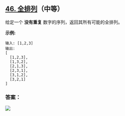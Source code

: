 ## [46. 全排列](https://leetcode-cn.com/problems/permutations/)（中等）

给定一个 **没有重复** 数字的序列，返回其所有可能的全排列。

**示例:**

```
输入: [1,2,3]
输出:
[
  [1,2,3],
  [1,3,2],
  [2,1,3],
  [2,3,1],
  [3,1,2],
  [3,2,1]
]
```



### 答案：



![](https://img-blog.csdnimg.cn/20200807155236311.png)

#### 